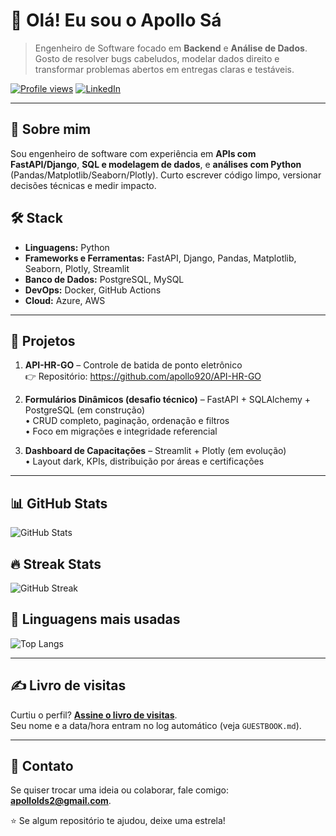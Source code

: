 # 👋 Olá! Eu sou o Apollo Sá

> Engenheiro de Software focado em **Backend** e **Análise de Dados**. Gosto de resolver bugs cabeludos, modelar dados direito e transformar problemas abertos em entregas claras e testáveis.

[![Profile views](https://hits.seeyoufarm.com/api/count/incr/badge.svg?url=https%3A%2F%2Fgithub.com%2Fapollo920%2Fapollo920&title=Profile%20Views)](#)
[![LinkedIn](https://img.shields.io/badge/LinkedIn-Apollo%20Sá-0A66C2?logo=linkedin&logoColor=white)](https://www.linkedin.com/in/apollo-s%C3%A1-90939231b/)

---

## 💼 Sobre mim
Sou engenheiro de software com experiência em **APIs com FastAPI/Django**, **SQL e modelagem de dados**, e **análises com Python** (Pandas/Matplotlib/Seaborn/Plotly). Curto escrever código limpo, versionar decisões técnicas e medir impacto.

## 🛠 Stack
- **Linguagens:** Python  
- **Frameworks e Ferramentas:** FastAPI, Django, Pandas, Matplotlib, Seaborn, Plotly, Streamlit  
- **Banco de Dados:** PostgreSQL, MySQL  
- **DevOps:** Docker, GitHub Actions  
- **Cloud:** Azure, AWS
---

## 📌 Projetos
1. **API-HR-GO** – Controle de batida de ponto eletrônico  
   👉 Repositório: https://github.com/apollo920/API-HR-GO

2. **Formulários Dinâmicos (desafio técnico)** – FastAPI + SQLAlchemy + PostgreSQL (em construção)  
   • CRUD completo, paginação, ordenação e filtros  
   • Foco em migrações e integridade referencial

3. **Dashboard de Capacitações** – Streamlit + Plotly (em evolução)  
   • Layout dark, KPIs, distribuição por áreas e certificações

---

## 📊 GitHub Stats
![GitHub Stats](https://github-readme-stats.vercel.app/api?username=apollo920&show_icons=true&theme=dracula&count_private=true)

## 🔥 Streak Stats
![GitHub Streak](https://streak-stats.demolab.com/?user=apollo920&theme=dracula)

## 🧠 Linguagens mais usadas
![Top Langs](https://github-readme-stats.vercel.app/api/top-langs/?username=apollo920&layout=compact&theme=dracula)

---

## ✍️ Livro de visitas
Curtiu o perfil? **[Assine o livro de visitas](https://github.com/apollo920/apollo920/issues/new?title=%F0%9F%91%8B+Passei+por+aqui&body=Deixe+uma+mensagem!&labels=guestbook)**.  
Seu nome e a data/hora entram no log automático (veja `GUESTBOOK.md`).

---

## 💬 Contato
Se quiser trocar uma ideia ou colaborar, fale comigo: **apollolds2@gmail.com**.

⭐️ Se algum repositório te ajudou, deixe uma estrela!

